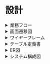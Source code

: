 # 設計

<details>
<summary>業務フロー</summary> 
<img src="https://github.com/nobukofu69/origin-idea/blob/main/documents/workflow.png">
</details>

<details>
<summary>画面遷移図</summary> 
<img src="https://github.com/nobukofu69/origin-idea/blob/main/documents/screen_flow_diagram.png">
</details>

<details>
<summary>ワイヤーフレーム</summary>
https://www.figma.com/file/ew0keNTFevdtX6VqjzO40v/Origin-Idea?type=design&node-id=0-1&mode=design&t=L05naf7mpYNbSHjR-0
</details>

<details>
<summary>テーブル定義書</summary>

### users
| カラム名 | データ型 | NULL | キー | 初期値 | AUTO INCREMENT | 説明 |
|------|--------|------|----|------|----------------|------|
| id | INTEGER | No | PK | | Yes | ユーザーID |
| username | VARCHAR(255) | No | | | | ユーザーネーム |
| email | VARCHAR(255) | No | UK | | | メールアドレス |
| password | VARCHAR(255) | No | | | | パスワード |
| age | INTEGER | Yes | | | | 年齢 |
| gender | VARCHAR(255) | No | | | | 性別 |
| profession | VARCHAR(255) | Yes | | | | 職業 |
| profile | TEXT | Yes | | | | プロフィール |
| profile_image_id | VARCHAR(255) | Yes | | | | プロフィール画像 |
| skill | TEXT | Yes | | | | スキル/知識/資格 |
| rating | INTEGER | Yes | | | | 評価 |
| is_consultant | BOOLEAN | No | | False | | コンサルタント登録フラグ |

### consultations
| カラム名 | データ型 | NULL | キー | 初期値 | AUTO INCREMENT | 説明 |
|------|--------|------|----|------|----------------|------|
| id | INTEGER | No | PK | | Yes | コンサルテーションID |
| consultant_id | INTEGER | Yes | FK | | | コンサルタントID |
| requester_id | INTEGER | No | FK | | | 依頼者ID |
| request_content | TEXT | No | | | | 依頼内容 |
| answer_deadline | DATETIME | No | | | | 回答期限 |
| status | INTEGER | No | | 0 | | 依頼内容のステータス |
| is_read | BOOLEAN | No | | False | | 既読フラグ |
- 外部キー制約
  - `consultant_id` は `users.id` に紐づく
  - `requester_id` は `users.id` に紐づく

### messages
| カラム名 | データ型 | NULL | キー | 初期値 | AUTO INCREMENT | 説明 |
|------|--------|------|----|------|----------------|------|
| id | INTEGER | No | PK | | Yes | メッセージID |
| sender_id | INTEGER | No | FK | | | 送信者ID |
| receiver_id | INTEGER | No | FK | | | 受信者ID |
| consultation_id | INTEGER | No | FK | | | コンサルテーションID |
| message_content | TEXT | No | | | | メッセージ内容 |
| is_read | BOOLEAN | No | | False | | 既読フラグ |
- 外部キー制約
  - `sender_id` は `users.id` に紐づく
  - `receiver_id` は `users.id` に紐づく
  - `consultation_id` は `consultations.id` に紐づく

</details>

<details>
<summary>ER図</summary>
<img src="https://github.com/nobukofu69/origin-idea/blob/main/documents/er.png">
</details>


<details>
<summary>システム構成図</summary>
<img src="https://github.com/nobukofu69/origin-idea/blob/main/documents/%E3%82%B7%E3%82%B9%E3%83%86%E3%83%A0%E6%A7%8B%E6%88%90%E5%9B%B3.drawio.png">
</details>